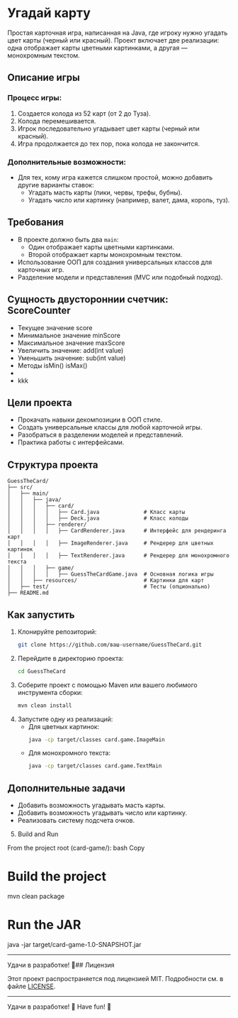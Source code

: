 # Угадай карту

Простая карточная игра, написанная на Java, где игроку нужно угадать цвет карты (черный или красный). Проект включает две реализации: одна отображает карты цветными картинками, а другая — монохромным текстом.

## Описание игры

### Процесс игры:
1. Создается колода из 52 карт (от 2 до Туза).
2. Колода перемешивается.
3. Игрок последовательно угадывает цвет карты (черный или красный).
4. Игра продолжается до тех пор, пока колода не закончится.

### Дополнительные возможности:
- Для тех, кому игра кажется слишком простой, можно добавить другие варианты ставок:
    - Угадать масть карты (пики, червы, трефы, бубны).
    - Угадать число или картинку (например, валет, дама, король, туз).

## Требования
- В проекте должно быть два `main`:
    - Один отображает карты цветными картинками.
    - Второй отображает карты монохромным текстом.
- Использование ООП для создания универсальных классов для карточных игр.
- Разделение модели и представления (MVC или подобный подход).

## Сущность двустороннии счетчик: ScoreCounter
- Текущее значение score
- Минимальное значение minScore
- Максимальное значение maxScore
- Увеличить значение: add(int value) 
- Уменьшить значение: sub(int value)
- Методы isMin() isMax()
- 
- kkk




## Цели проекта
- Прокачать навыки декомпозиции в ООП стиле.
- Создать универсальные классы для любой карточной игры.
- Разобраться в разделении моделей и представлений.
- Практика работы с интерфейсами.

## Структура проекта
```
GuessTheCard/
├── src/
│   ├── main/
│   │   ├── java/
│   │   │   ├── card/
│   │   │   │   ├── Card.java              # Класс карты
│   │   │   │   ├── Deck.java              # Класс колоды
│   │   │   ├── renderer/
│   │   │   │   ├── CardRenderer.java      # Интерфейс для рендеринга карт
│   │   │   │   ├── ImageRenderer.java     # Рендерер для цветных картинок
│   │   │   │   ├── TextRenderer.java      # Рендерер для монохромного текста
│   │   │   ├── game/
│   │   │   │   ├── GuessTheCardGame.java  # Основная логика игры
│   │   ├── resources/                     # Картинки для карт
│   ├── test/                              # Тесты (опционально)
├── README.md
```

## Как запустить
1. Клонируйте репозиторий:
   ```bash
   git clone https://github.com/ваш-username/GuessTheCard.git
   ```
2. Перейдите в директорию проекта:
   ```bash
   cd GuessTheCard
   ```
3. Соберите проект с помощью Maven или вашего любимого инструмента сборки:
   ```bash
   mvn clean install
   ```
4. Запустите одну из реализаций:
    - Для цветных картинок:
      ```bash
      java -cp target/classes card.game.ImageMain
      ```
    - Для монохромного текста:
      ```bash
      java -cp target/classes card.game.TextMain
      ```

## Дополнительные задачи
- Добавить возможность угадывать масть карты.
- Добавить возможность угадывать число или картинку.
- Реализовать систему подсчета очков.

5. Build and Run

From the project root (card-game/):
bash
Copy

# Build the project
mvn clean package
# Run the JAR
java -jar target/card-game-1.0-SNAPSHOT.jar

---

Удачи в разработке! 🚀## Лицензия

Этот проект распространяется под лицензией MIT. Подробности см. в файле [LICENSE](https://opensource.org/license/mit).

---

Удачи в разработке! 🚀
Have fun! 🚀
```